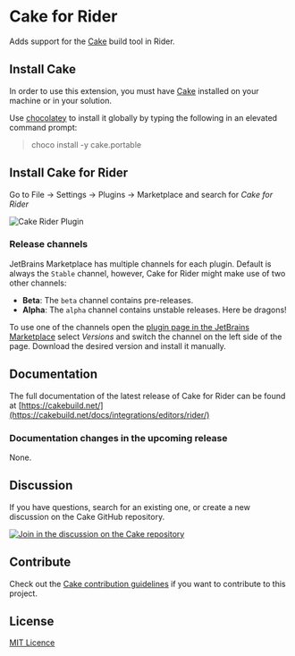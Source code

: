 # Cake for Rider

Adds support for the [Cake](https://cakebuild.net/) build tool in Rider. 

## Install Cake

In order to use this extension, you must have
[Cake](https://cakebuild.net/) installed on your machine or in your solution.

Use [chocolatey](http://chocolatey.org/) to install it globally by
typing the following in an elevated command prompt:

>choco install -y cake.portable

## Install Cake for Rider

Go to File -> Settings -> Plugins -> Marketplace and search for *Cake for Rider*

![Cake Rider Plugin](./images/riderPlugin.png)

### Release channels

JetBrains Marketplace has multiple channels for each plugin. Default is always the `Stable` channel,
however, Cake for Rider might make use of two other channels:

- **Beta**: The `beta` channel contains pre-releases.
- **Alpha**: The `alpha` channel contains unstable releases. Here be dragons!

To use one of the channels open the [plugin page in the JetBrains Marketplace](https://plugins.jetbrains.com/plugin/15729-cake-rider/)
select *Versions* and switch the channel on the left side of the page. Download the desired version and install it manually.

## Documentation

The full documentation of the latest release of Cake for Rider can be found at [https://cakebuild.net/](https://cakebuild.net/docs/integrations/editors/rider/)

### Documentation changes in the upcoming release

None.

## Discussion

If you have questions, search for an existing one, or create a new discussion on the Cake GitHub repository.

[![Join in the discussion on the Cake repository](https://img.shields.io/badge/GitHub-Discussions-green?logo=github)](https://github.com/cake-build/cake/discussions)

## Contribute

Check out the [Cake contribution guidelines](https://cakebuild.net/docs/contributing/contribution-guidelines)
if you want to contribute to this project.

## License

[MIT Licence](LICENSE.txt)